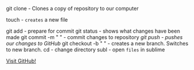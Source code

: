 git clone - Clones a copy of repository to our computer

touch  -  `creates` a new file

git add - prepare for commit
git status - shows what changes have been made
git commit -m " " - commit changes to repository
*git push - pushes our changes to GitHub*
git checkout -b " " - creates a new branch. Switches to new branch.
cd - change directory
subl - open `files` in sublime

[Visit GitHub!](https://github.com/byronbenjamin/phase-0-gps-1)
